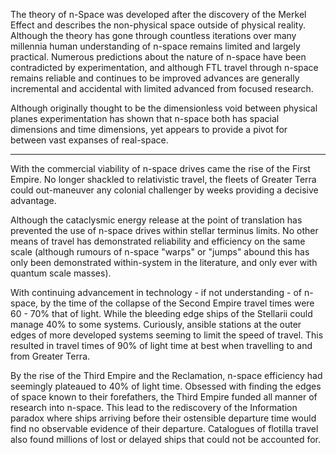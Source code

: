 The theory of n-Space was developed after the discovery of the Merkel Effect and describes the non-physical space outside of physical reality. Although the theory has gone through countless iterations over many millennia human understanding of n-space remains limited and largely practical. Numerous predictions about the nature of n-space have been contradicted by experimentation, and although FTL travel through n-space remains reliable and continues to be improved advances are generally incremental and accidental with limited advanced from focused research.

Although originally thought to be the dimensionless void between physical planes experimentation has shown that n-space both has spacial dimensions and time dimensions, yet appears to provide a pivot for between vast expanses of real-space.

***

With the commercial viability of n-space drives came the rise of the First Empire. No longer shackled to relativistic travel, the fleets of Greater Terra could out-maneuver any colonial challenger by weeks providing a decisive advantage. 

Although the cataclysmic energy release at the point of translation has prevented the use of n-space drives within stellar terminus limits. No other means of travel has demonstrated reliability and efficiency on the same scale (although rumours of n-space "warps" or "jumps" abound this has only been demonstrated within-system in the literature, and only ever with quantum scale masses).

With continuing advancement in technology - if not understanding - of n-space, by the time of the collapse of the Second Empire travel times were 60 - 70% that of light. While the bleeding edge ships of the Stellarii could manage 40% to some systems. Curiously, ansible stations at the outer edges of more developed systems seeming to limit the speed of travel. This resulted in travel times of 90% of light time at best when travelling to and from Greater Terra.

By the rise of the Third Empire and the Reclamation, n-space efficiency had seemingly plateaued to 40% of light time. Obsessed with finding the edges of space known to their forefathers, the Third Empire funded all manner of research into n-space. This lead to the rediscovery of the Information paradox where ships arriving before their ostensible departure time would find no observable evidence of their departure. Catalogues of flotilla travel also found millions of lost or delayed ships that could not be accounted for.
